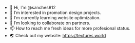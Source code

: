 - 👋 Hi, I’m @sanches812
- 👀 I’m interested in promotion design projects.
- 🌱 I’m currently learning website optimization.
- 💞️ I’m looking to collaborate on partners.
- 📫 How to reach me fresh ideas for more profesional status.
- 🌏 Check out my website: https://textures.world

<!---
sanches812/sanches812 is a ✨ special ✨ repository because its `README.md` (this file) appears on your GitHub profile.
You can click the Preview link to take a look at your changes.
--->
